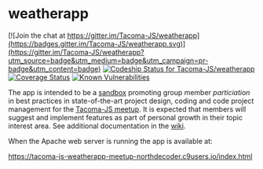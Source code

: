 weatherapp
==========

[![Join the chat at https://gitter.im/Tacoma-JS/weatherapp](https://badges.gitter.im/Tacoma-JS/weatherapp.svg)](https://gitter.im/Tacoma-JS/weatherapp?utm_source=badge&utm_medium=badge&utm_campaign=pr-badge&utm_content=badge)
[ ![Codeship Status for Tacoma-JS/weatherapp](https://app.codeship.com/projects/bf4ba320-1cc5-0134-27dd-220e900c5efe/status?branch=master)](https://app.codeship.com/projects/159943)
[![Coverage Status](https://coveralls.io/repos/github/Tacoma-JS/weatherapp/badge.svg?branch=develop)](https://coveralls.io/github/Tacoma-JS/weatherapp?branch=develop)
[![Known Vulnerabilities](https://snyk.io/test/github/tacoma-js/weatherapp/badge.svg?targetFile=package.json)](https://snyk.io/test/github/tacoma-js/weatherapp?targetFile=package.json)

The app is intended to be a [sandbox](http://en.wikipedia.org/wiki/Sandbox_%28software_development%29) promoting group member *particiation* in best practices in state-of-the-art project design, coding and code project management for the [Tacoma-JS meetup](http://www.meetup.com/Tacoma-JS/).  It is expected that members will suggest and implement features as part of personal growth in their topic interest area.  See additional documentation in the [wiki](https://github.com/Tacoma-JS/weatherapp/wiki).

When the Apache web server is running the app is available at:

https://tacoma-js-weatherapp-meetup-northdecoder.c9users.io/index.html